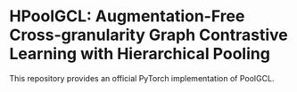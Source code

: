 # HPoolGCL: Augmentation-Free Cross-granularity Graph Contrastive Learning with Hierarchical Pooling

This repository provides an official PyTorch implementation of PoolGCL.
